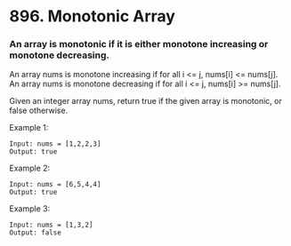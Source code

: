 # 896. Monotonic Array
### An array is monotonic if it is either monotone increasing or monotone decreasing.

An array nums is monotone increasing if for all i <= j, nums[i] <= nums[j]. An array nums is monotone decreasing if for all i <= j, nums[i] >= nums[j].

Given an integer array nums, return true if the given array is monotonic, or false otherwise.



Example 1:
```
Input: nums = [1,2,2,3]
Output: true
```
Example 2:
```
Input: nums = [6,5,4,4]
Output: true
```
Example 3:
```
Input: nums = [1,3,2]
Output: false
```